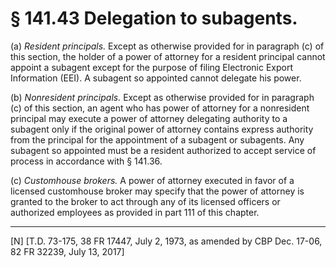 # § 141.43   Delegation to subagents.

(a) *Resident principals.* Except as otherwise provided for in paragraph (c) of this section, the holder of a power of attorney for a resident principal cannot appoint a subagent except for the purpose of filing Electronic Export Information (EEI). A subagent so appointed cannot delegate his power. 


(b) *Nonresident principals.* Except as otherwise provided for in paragraph (c) of this section, an agent who has power of attorney for a nonresident principal may execute a power of attorney delegating authority to a subagent only if the original power of attorney contains express authority from the principal for the appointment of a subagent or subagents. Any subagent so appointed must be a resident authorized to accept service of process in accordance with § 141.36. 


(c) *Customhouse brokers.* A power of attorney executed in favor of a licensed customhouse broker may specify that the power of attorney is granted to the broker to act through any of its licensed officers or authorized employees as provided in part 111 of this chapter. 



---

[N] [T.D. 73-175, 38 FR 17447, July 2, 1973, as amended by CBP Dec. 17-06, 82 FR 32239, July 13, 2017]




